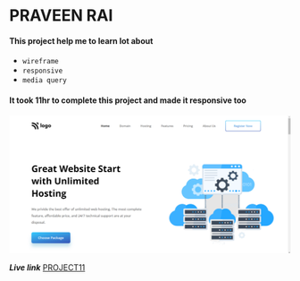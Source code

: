# PRAVEEN RAI

#### This project help me to learn lot about

- `wireframe`
- `responsive`
- `media query `

#### It took 11hr to complete this project and made it responsive too

![Project11](respinsive.png)

**_Live link_** [PROJECT11](https://hosting-landing-dashboard.netlify.app/)

